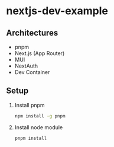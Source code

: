 # nextjs-dev-example

## Architectures

- pnpm
- Next.js (App Router)
- MUI
- NextAuth
- Dev Container

## Setup

1. Install pnpm

    ```sh
    npm install -g pnpm
    ```

1. Install node module 

    ```
    pnpm install
    ```